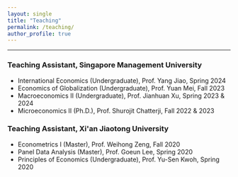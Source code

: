 ```yaml
---
layout: single
title: "Teaching"
permalink: /teaching/
author_profile: true
---
```


------
### Teaching Assistant, Singapore Management University
- International Economics (Undergraduate), Prof. Yang Jiao, Spring 2024
- Economics of Globalization (Undergraduate), Prof. Yuan Mei, Fall 2023
- Macroeconomics II (Undergraduate), Prof. Jianhuan Xu, Spring 2023 & 2024
- Microeconomics II (Ph.D.), Prof. Shurojit Chatterji, Fall 2022 & 2023

### Teaching Assistant, Xi'an Jiaotong University
- Econometrics I (Master), Prof. Weihong Zeng, Fall 2020
- Panel Data Analysis (Master), Prof. Goeun Lee, Spring 2020  
- Principles of Economics (Undergraduate), Prof. Yu-Sen Kwoh, Spring 2020  


